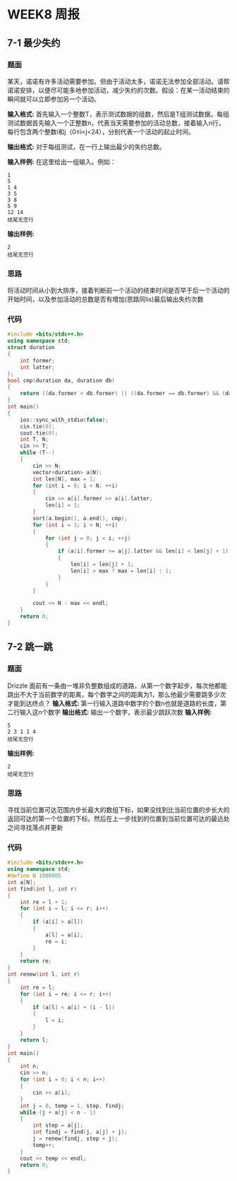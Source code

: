 # WEEK8 周报
## 7-1 最少失约
### 题面
某天，诺诺有许多活动需要参加。但由于活动太多，诺诺无法参加全部活动。请帮诺诺安排，以便尽可能多地参加活动，减少失约的次数。假设：在某一活动结束的瞬间就可以立即参加另一个活动。

**输入格式:**
首先输入一个整数T，表示测试数据的组数，然后是T组测试数据。每组测试数据首先输入一个正整数n，代表当天需要参加的活动总数，接着输入n行，每行包含两个整数i和j（0≤i<j<24），分别代表一个活动的起止时间。

**输出格式:**
对于每组测试，在一行上输出最少的失约总数。

**输入样例:**
在这里给出一组输入。例如：
```
1
5
1 4
3 5
3 8
5 9
12 14
结尾无空行
```
**输出样例:**

```
2
结尾无空行
```
### 思路
将活动时间从小到大排序，接着判断前一个活动的结束时间是否早于后一个活动的开始时间，以及参加活动的总数是否有增加(思路同lis)最后输出失约次数

### 代码
```c++
#include <bits/stdc++.h>
using namespace std;
struct duration
{
    int former;
    int latter;
};
bool cmp(duration da, duration db)
{
    return ((da.former < db.former) || ((da.former == db.former) && (da.latter < db.latter)));
}
int main()
{
    ios::sync_with_stdio(false);
    cin.tie(0);
    cout.tie(0);
    int T, N;
    cin >> T;
    while (T--)
    {
        cin >> N;
        vector<duration> a(N);
        int len[N], max = 1;
        for (int i = 0; i < N; ++i)
        {
            cin >> a[i].former >> a[i].latter;
            len[i] = 1;
        }
        sort(a.begin(), a.end(), cmp);
        for (int i = 1; i < N; ++i)
        {
            for (int j = 0; j < i; ++j)
            {
                if (a[i].former >= a[j].latter && len[i] < len[j] + 1)
                {
                    len[i] = len[j] + 1;
                    len[i] > max ? max = len[i] : 1;
                }
            }
        }

        cout << N - max << endl;
    }
    return 0;
}
```

## 7-2 跳一跳
### 题面
Drizzle 面前有一条由一堆非负整数组成的道路，从第一个数字起步，每次他都能跳出不大于当前数字的距离，每个数字之间的距离为1，那么他最少需要跳多少次才能到达终点？
**输入格式:**
第一行输入道路中数字的个数n也就是道路的长度，第二行输入这n个数字
**输出格式:**
输出一个数字，表示最少跳跃次数
**输入样例:**
```
5
2 3 1 1 4
结尾无空行
```
**输出样例:**
```
2
结尾无空行
```

### 思路
寻找当前位置可达范围内步长最大的数组下标，如果没找到比当前位置的步长大的返回可达的第一个位置的下标。然后在上一步找到的位置到当前位置可达的最远处之间寻找落点并更新
### 代码
```c++
#include <bits/stdc++.h>
using namespace std;
#define N 1000005
int a[N];
int find(int l, int r)
{
    int re = l + 1;
    for (int i = l; i <= r; i++)
    {
        if (a[i] > a[l])
        {
            a[l] = a[i];
            re = i;
        }
    }
    return re;
}
int renew(int l, int r)
{
    int re = l;
    for (int i = re; i <= r; i++)
    {
        if (a[l] < a[i] + (i - l))
        {
            l = i;
        }
    }
    return l;
}
int main()
{
    int n;
    cin >> n;
    for (int i = 0; i < n; i++)
    {
        cin >> a[i];
    }
    int j = 0, temp = 1, step, findj;
    while (j + a[j] < n - 1)
    {
        int step = a[j];
        int findj = find(j, a[j] + j);
        j = renew(findj, step + j);
        temp++;
    }
    cout << temp << endl;
    return 0;
}
```

